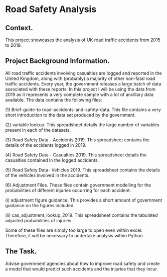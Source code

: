 # Road Safety Analysis

## Context.
This project showcases the analysis of UK road traffic accidents from 2015 to 2019.

## Project Background Information.
All road traffic accidents involving casualties are logged and reported in the United Kingdom, along with (probably) a majority of other non-fatal road traffic accidents. Every year, the government releases a large batch of data associated with these reports. In this project I will be using the data
from 2019 as it represents a very complete sample with a lot of ancillary data available. The data contains the following files:

(1) Brief-guide-to road-accidents-and-safety-data. This file contains a very short introduction to the data set produced by the government.

(2) variable lookup. This spreadsheet details the large number of variables present in each of the datasets.

(3) Road Safety Data - Accidents 2019. This spreadsheet contains the details of the accidents logged in 2019.

(4) Road Safety Data - Casualties 2019. This spreadsheet details the casualties contained in the logged accidents.

(5) Road Safety Data- Vehicles 2019. This spreadsheet contains the details of the vehicles involved in the accidents.

(6) Adjustment Files. These files contain government modelling for the probabilities of different injuries occurring for each accident.

(i) adjustment figure guidance. This provides a short amount of government guidance on the figures included.

(ii) cas_adjustment_lookup_2019. This spreadsheet contains the tabulated adjusted probabilities of injuries.

Some of these files are simply too large to open even within excel. Therefore, it will be necessary to undertake analysis within Python.

## The Task.
Advise government agencies about how to improve road safety and create a model that would predict such accidents and the injuries that they incur.
